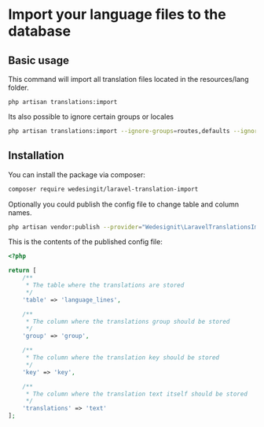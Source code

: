 # Import your language files to the database


## Basic usage

This command will import all translation files located in the resources/lang folder.
```
php artisan translations:import
```

Its also possible to ignore certain groups or locales

```bash
php artisan translations:import --ignore-groups=routes,defaults --ignore-locales=en,fr
```

## Installation

You can install the package via composer: 

``` bash
composer require wedesingit/laravel-translation-import
```

Optionally you could publish the config file to change table and column names.

```bash
php artisan vendor:publish --provider="Wedesignit\LaravelTranslationsImport\TranslationsImportServiceProvider" --tag="config"
```

This is the contents of the published config file:
```php
<?php

return [
    /**
     * The table where the translations are stored
     */
    'table' => 'language_lines',

    /**
     * The column where the translations group should be stored
     */
    'group' => 'group',

    /**
     * The column where the translation key should be stored
     */
    'key' => 'key',

    /**
     * The column where the translation text itself should be stored
     */
    'translations' => 'text'
];
```

